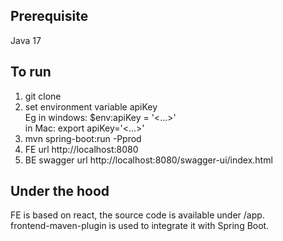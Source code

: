 ## Prerequisite 
Java 17

## To run
1. git clone
2. set environment variable apiKey <br />
Eg in windows: $env:apiKey = '<...>' <br />
in Mac: export apiKey='<...>'
3. mvn spring-boot:run -Pprod
4. FE url http://localhost:8080 
5. BE swagger url http://localhost:8080/swagger-ui/index.html

## Under the hood
FE is based on react, the source code is available under /app. <br />
frontend-maven-plugin is used to integrate it with Spring Boot.
